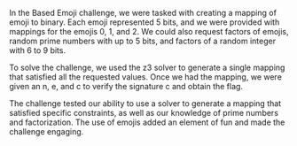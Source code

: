 In the Based Emoji challenge, we were tasked with creating a mapping of emoji to binary. Each emoji represented 5 bits, and we were provided with mappings for the emojis 0, 1, and 2. We could also request factors of emojis, random prime numbers with up to 5 bits, and factors of a random integer with 6 to 9 bits.

To solve the challenge, we used the z3 solver to generate a single mapping that satisfied all the requested values. Once we had the mapping, we were given an n, e, and c to verify the signature c and obtain the flag.

The challenge tested our ability to use a solver to generate a mapping that satisfied specific constraints, as well as our knowledge of prime numbers and factorization. The use of emojis added an element of fun and made the challenge engaging.